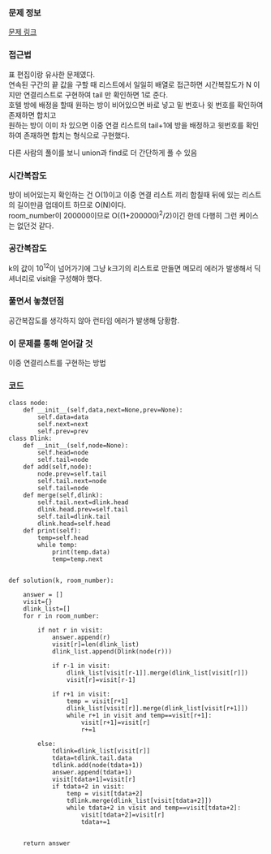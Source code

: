 ### 문제 정보
[문제 링크](https://programmers.co.kr/learn/courses/30/lessons/64063)

### 접근법
표 편집이랑 유사한 문제였다.\
연속된 구간의 끝 값을 구할 때 리스트에서 일일히 배열로 접근하면 시간복잡도가 N 이지만 연결리스트로 구현하여 tail 만 확인하면 1로 준다.\
호텔 방에 배정을 할때 원하는 방이 비어있으면 바로 넣고 밑 번호나 윗 번호를 확인하여 존재하면 합치고\
원하는 방이 이미 차 있으면 이중 연결 리스트의 tail+1에 방을 배정하고 윗번호를 확인하여 존재하면 합치는 형식으로 구현했다.

다른 사람의 풀이를 보니 union과 find로 더 간단하게 풀 수 있음

### 시간복잡도
방이 비어있는지 확인하는 건 O(1)이고 이중 연결 리스트 끼리 합칠때 뒤에 있는 리스트의 길이만큼 업데이트 하므로 O(N)이다.\
room_number이 200000이므로 O((1+200000)<sup>2</sup>/2)이긴 한데 다행히 그런 케이스는 없던것 같다.


### 공간복잡도
k의 값이 10<sup>12</sup>이 넘어가기에 그냥 k크기의 리스트로 만들면 메모리 에러가 발생해서 딕셔너리로 visit을 구성해야 했다.

### 풀면서 놓쳤던점
공간복잡도를 생각하지 않아 런타임 에러가 발생해 당황함.


### 이 문제를 통해 얻어갈 것
이중 연결리스트를 구현하는 방법


### 코드
```python3
class node:
    def __init__(self,data,next=None,prev=None):
        self.data=data
        self.next=next
        self.prev=prev
class Dlink:
    def __init__(self,node=None):
        self.head=node
        self.tail=node
    def add(self,node):
        node.prev=self.tail
        self.tail.next=node
        self.tail=node
    def merge(self,dlink):
        self.tail.next=dlink.head
        dlink.head.prev=self.tail
        self.tail=dlink.tail
        dlink.head=self.head
    def print(self):
        temp=self.head
        while temp:
            print(temp.data)
            temp=temp.next
    

def solution(k, room_number):
    
    answer = []
    visit={}
    dlink_list=[]
    for r in room_number:
        
        if not r in visit:
            answer.append(r)
            visit[r]=len(dlink_list)
            dlink_list.append(Dlink(node(r)))
            
            if r-1 in visit:
                dlink_list[visit[r-1]].merge(dlink_list[visit[r]])
                visit[r]=visit[r-1]
                
            if r+1 in visit:
                temp = visit[r+1]
                dlink_list[visit[r]].merge(dlink_list[visit[r+1]])
                while r+1 in visit and temp==visit[r+1]:
                    visit[r+1]=visit[r]
                    r+=1
                
        else:
            tdlink=dlink_list[visit[r]]
            tdata=tdlink.tail.data
            tdlink.add(node(tdata+1))
            answer.append(tdata+1)
            visit[tdata+1]=visit[r]
            if tdata+2 in visit:
                temp = visit[tdata+2]
                tdlink.merge(dlink_list[visit[tdata+2]])
                while tdata+2 in visit and temp==visit[tdata+2]:
                    visit[tdata+2]=visit[r]
                    tdata+=1

    
    return answer
```
